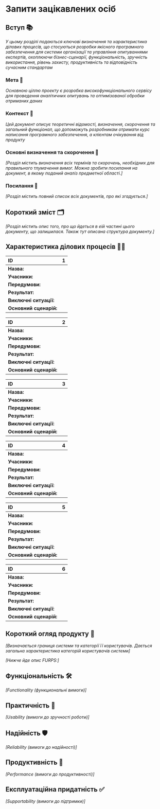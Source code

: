 # Запити зацікавлених осіб

## Вступ 📚

*У цьому розділі подаються ключові визначення та характеристика ділових процесів, що стосуються розробки якісного програмного забезпечення для системи організації та управління опитуваннями експертів, охоплюючи бізнес-сценарії, функціональність, зручність використання, рівень захисту, продуктивність та відповідність сучасним стандартам*

### Мета 🎯

*Основною ціллю проекту є розробка високофункціонального сервісу для проведення аналітичних опитувань та оптимізованої обробки отриманих даних*

### Контекст 🧩

*Цей документ описує теоретичні відомості, визначення, скорочення та загальний функціонал, що допоможуть розробникам отримати курс написання програмного забезпечення, а клієнтам очікування від продукту*


### Основні визначення та скорочення 📝

*[Розділ містить визначення всіх термінів та скорочень, необхідних для правильного
тлумачення вимог. Можна зробити посилання на документ, в якому поданий аналіз предметної області.]*


### Посилання 🔗

*[Розділ містить повний список всіх документів, про які згадується.]*


## Короткий зміст 🗂

*[Розділ містить опис того, про що йдеться в еій частині цього документу, що залишилася. 
Також тут описана структура документу.]*

## Характеристика ділових процесів 🤵‍♂️

| ID                     |                                                                                                                                                                      1                                                                                                                                                                      |
| :--------------------- | :--------------------------------------------------------------------------------------------------------------------------------------------------------------------------------------------------------------------------------------------------------------------------------------------------------------------------------------------------------: |
| **Назва:**             |                                                                                                                                                                                                                                                                                                                               |
| **Учасники:**          |                                                                                                                                                                                                                                                                                                                                        |
| **Передумови:**        |                                                                                                                                                                                                                                                                                                               |
| **Результат:**         |                                                                                                                                                                                                                                                                              |
| **Виключні ситуації:** |                                                                                                                                                                                                                                              |
| **Основний сценарій:** |  |

| ID                     |                                                                                                                2                                                                                                                |
| :--------------------- | :-------------------------------------------------------------------------------------------------------------------------------------------------------------------------------------------------------------------------------------: |
| **Назва:**             |                                                                                                                                                                                                                          |
| **Учасники:**          |                                                                                                                                                                                                                      |
| **Передумови:**        |                                                                                                                                                                                                       |
| **Результат:**         |                                                                                                                                                                                                    |
| **Виключні ситуації:** |                                                                                                                                                                                           |
| **Основний сценарій:** |  |

| ID                     |                                                                                                     3                                                                                                      |
| :--------------------- | :-------------------------------------------------------------------------------------------------------------------------------------------------------------------------------------------------------------------: |
| **Назва:**             |                                                                                                                                                                                            |
| **Учасники:**          |                                                                                                                                                                                                    |
| **Передумови:**        |                                                                                                                                            |
| **Результат:**         |                                                                                                                                                                              |
| **Виключні ситуації:** |                                                                                                                                                           |
| **Основний сценарій:** |  |

| ID                     |                                                                                                                                                                                          4                                                                                                                                                                                           |
| :--------------------- | :----------------------------------------------------------------------------------------------------------------------------------------------------------------------------------------------------------------------------------------------------------------------------------------------------------------------------------------------------------------------------------------------------: |
| **Назва:**             |                                                                                                                                                                                                                                                                                                                                                                                |
| **Учасники:**          |                                                                                                                                                                                                                                                                                                                                                                                  |
| **Передумови:**        |                                                                                                                                                                                                                                                                                                                                                                     |
| **Результат:**         |                                                                                                                                                                                                                                                                                                                                                                        |
| **Виключні ситуації:** |                                                                                                                                                                                                                                                                                                                                              |
| **Основний сценарій:** |  |

| ID                     |                                                                                                                                    5                                                                                                                                    |
| :--------------------- | :-------------------------------------------------------------------------------------------------------------------------------------------------------------------------------------------------------------------------------------------------------------------------------------: |
| **Назва:**             |                                                                                                                                                                                                                                                                  |
| **Учасники:**          |                                                                                                                                                                                                                                                                    |
| **Передумови:**        |                                                                                                                                                                                                                                                     |
| **Результат:**         |                                                                                                                                                                                                                                                      |
| **Виключні ситуації:** |                                                                                                                                                                   |
| **Основний сценарій:** |  |

| ID                     |                                                                                                                                                                       6                                                                                                                                                                       |
| :--------------------- | :-----------------------------------------------------------------------------------------------------------------------------------------------------------------------------------------------------------------------------------------------------------------------------------------------------------------------------------------------------------: |
| **Назва:**             |                                                                                                                                                                                                                                                                                                                              |
| **Учасники:**          |                                                                                                                                                                                                                                                                                                                                            |
| **Передумови:**        |                                                                                                                                                                                                                                                                                                   |
| **Результат:**         |                                                                                                                                                                                                                                                                                                                   |
| **Виключні ситуації:** |                                                                                                                                                                                                                                                                   |
| **Основний сценарій:** |  |


## Короткий огляд продукту 👀

*[Визначається границя системи та категорії її користувачів. Дається загальна характеристика категорій користувачів
системи]*

*[Нижче йде опис FURPS:]*


## Функціональність 🛠️

*[Functionality (функциональні вимоги)]*

## Практичність 🤝

*[Usability (вимоги до зручності роботи)]*

## Надійність 🛡️

*[Reliability (вимоги до надійності)]*

## Продуктивність 🚀

*[Performance (вимоги до продуктивності)]*

## Експлуатаційна придатність ✅

*[Supportability (вимоги до підтримки)]*
